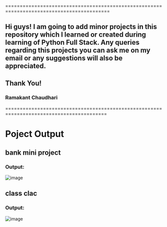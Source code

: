 ==========================================================================================
## Hi guys! I am going to add minor projects in this repository which I learned or created during learning of Python Full Stack. Any queries regarding this projects you can ask me on my email or any suggestions will also be appreciated.

## Thank You!
### Ramakant Chaudhari
=========================================================================================

# Poject Output
## bank mini project
### Output:
![image](https://github.com/user-attachments/assets/986ddc5a-b323-40b0-9c38-fe9c6092624c)


## class clac
### Output:
![image](https://github.com/user-attachments/assets/d5d4f1d1-1235-4039-8a29-6d0c13a1901c)
